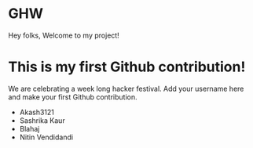 # GHW

Hey folks,
Welcome to my project!

# This is my first Github contribution!

We are celebrating a week long hacker festival. Add your username here and make your first Github contribution.

- Akash3121
- Sashrika Kaur
- Blahaj
- Nitin Vendidandi